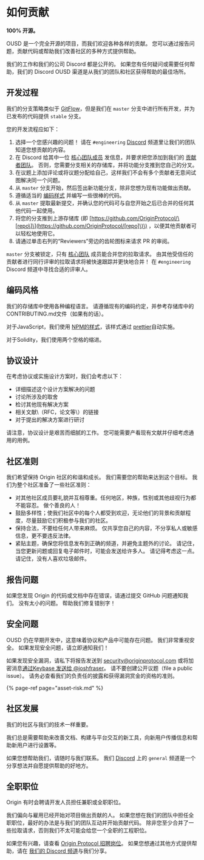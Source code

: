 # 如何贡献

**100% 开源。**

OUSD 是一个完全开源的项目，而我们欢迎各种各样的贡献。 您可以通过报告问题，贡献代码或帮助我们改善社区的多种方式提供帮助。

我们的工作和我们的公司 Discord 都是公开的。 如果您有任何疑问或需要任何帮助，我们的 Discord OUSD 渠道是从我们的团队和社区获得帮助的最佳场所。

## 开发过程

我们的分支策略类似于 [GitFlow](http://nvie.com/posts/a-successful-git-branching-model/)，但是我们在 `master` 分支中进行所有开发，并为已发布的代码提供 `stable` 分支。

您的开发流程应如下：

1. 选择一个您感兴趣的问题！ 请在 `#engineering` [Discord](https://discord.gg/jyxpUSe) 频道里让我们的团队知道您想贡献的内容。
2. 在 Discord 给其中一位 [核心团队成员](https://github.com/orgs/OriginProtocol/teams/core/members) 发信息，并要求把您添加到我们的 [贡献者团队](https://github.com/orgs/OriginProtocol/teams/contributors)。 否则，您需要分支相关的存储库，并将功能分支推到您自己的分叉。
3. 在议题上添加评论或将议题分配给自己，这样我们不会有多个贡献者无意间试图解决同一个问题。
4. 从 `master` 分支开始，然后签出新功能分支，除非您想为现有功能做出贡献。
5. 遵循适当的 [编码样式](https://docs.originprotocol.com/guides/getting_started/contributing.html#contributing-email-coding-style) 并编写一些很棒的代码。
6. 从 `master` 提取最新提交，并确认您的代码可与自您开始之后已合并的任何其他代码一起使用。
7. 将您的分支推到上游存储库 \(即 [https://github.com/OriginProtocol/\[repo\]\](https://github.com/OriginProtocol/[repo]\)\) ，以便其他贡献者可以轻松地使用它。
8. 请通过单击右列的“Reviewers”旁边的齿轮图标来请求 PR 的审阅。

`master` 分支被锁定，只有 [核心团队](https://github.com/orgs/OriginProtocol/teams/core) 成员能合并您的拉取请求。 由其他受信任的贡献者进行同行评审的拉取请求将被快速跟踪并更快地合并！ 在 `#engineering` Discord 频道中寻找合适的评审人。

## 编码风格

我们的存储库中使用各种编程语言。 请遵循现有的编码约定，并参考存储库中的CONTRIBUTING.md文件（如果有的话）。

对于JavaScript，我们使用 [NPM的样式](https://docs.npmjs.com/misc/coding-style)，该样式通过 [prettier](https://prettier.io/)自动实施。

对于Solidity，我们使用两个空格的缩进。

## 协议设计

在考虑协议或实施设计方案时，我们会考虑以下：

* 详细描述这个设计方案解决的问题
* 讨论所涉及的取舍
* 检讨其他现有解决方案
* 相关文献\（RFC，论文等\）的链接
* 对于提出的解决方案进行研讨

请注意，协议设计是艰苦而细腻的工作。 您可能需要产看现有文献并仔细考虑通用的用例。

## 社区准则

我们希望保持 Origin 社区的和谐和成长。 我们需要您的帮助来达到这个目标。 我们为整个社区准备了一些社区准则：

* 对其他社区成员要礼貌并互相尊重。任何地区，种族，性别或其他歧视行为都不能容忍。 做个善良的人！
* 鼓励多样性；使我们社区中的每个人都受到欢迎，无论他们的背景和贡献程度，尽量鼓励它们积极参与我们的社区。
* 保持合法，不要给任何人带来麻烦。 仅共享您自己的内容，不分享私人或敏感信息，更不要违反法律。
* 紧贴主题，确保您将信息发布到正确的频道，并避免主题外的讨论。 请记住，当您更新问题或回复电子邮件时，可能会发送给许多人。 请记得考虑这一点。 请记住，没有人喜欢垃圾邮件。

## 报告问题

如果您发现 Origin 的代码或文档中存在错误，请通过提交 GitHub 问题通知我们。 没有太小的问题。 帮助我们修复错别字！

## 安全问题

OUSD 仍在早期开发中，这意味着协议和产品中可能存在问题。 我们非常重视安全。 如果发现安全问题，请立即通知我们！

如果发现安全漏洞，请私下将报告发送到 [security@originprotocol.com](mailto:security@originprotocol.com) 或将加密消息[通过Keybase 发送给 @joshfraser](https://keybase.io/joshfraser)。 请不要创建公开议题（file a public issue）。 请务必查看我们的负责任的披露和获得漏洞赏金的资格的准则。

{% page-ref page="asset-risk.md" %}

## **社区发展**

我们的社区与我们的技术一样重要。

我们总是需要帮助来改善文档、构建与平台交互的新工具，向新用户传播信息和帮助新用户进行设置等。

如果您想帮助我们，请随时与我们联系。 我们 [Discord](https://www.originprotocol.com/discord) 上的 `general` 频道是一个分享想法并自愿提供帮助的好地方。

## 全职职位

Origin 有时会聘请开发人员担任兼职或全职职位。

我们偏向与雇用已经开始对项目做出贡献的人。 如果您想在我们的团队中担任全职职位，最好的办法是与我们的团队互动并开始贡献代码。 除非您至少合并了一些拉取请求，否则我们不太可能会给您一个全职的工程职位。

如果您有兴趣，请查看 [Origin Protocol 招聘岗位](https://angel.co/originprotocol/jobs)。 如果您想通过其他方式提供帮助，请在 [我们的 Discord 频道](https://www.originprotocol.com/discord)与我们分享。

